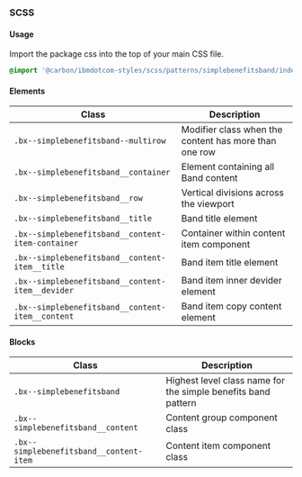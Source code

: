 ### SCSS

#### Usage

Import the package css into the top of your main CSS file.

```css
@import '@carbon/ibmdotcom-styles/scss/patterns/simplebenefitsband/index';
```

#### Elements

| Class                                             | Description                                           |
| ------------------------------------------------- | ----------------------------------------------------- |
| `.bx--simplebenefitsband--multirow`               | Modifier class when the content has more than one row |
| `.bx--simplebenefitsband__container`              | Element containing all Band content                   |
| `.bx--simplebenefitsband__row`                    | Vertical divisions across the viewport                |
| `.bx--simplebenefitsband__title`                  | Band title element                                    |
| `.bx--simplebenefitsband__content-item-container` | Container within content item component               |
| `.bx--simplebenefitsband__content-item__title`    | Band item title element                               |
| `.bx--simplebenefitsband__content-item__devider`  | Band item inner devider element                       |
| `.bx--simplebenefitsband__content-item__content`  | Band item copy content element                        |

#### Blocks

| Class                                   | Description                                                   |
| --------------------------------------- | ------------------------------------------------------------- |
| `.bx--simplebenefitsband`               | Highest level class name for the simple benefits band pattern |
| `.bx--simplebenefitsband__content`      | Content group component class                                 |
| `.bx--simplebenefitsband__content-item` | Content item component class                                  |
